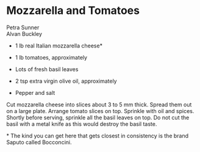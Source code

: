 # Mozzarella and Tomatoes

Petra Sunner<br/>
Alvan Buckley

- 1 lb real Italian mozzarella cheese*
- 1 lb tomatoes, approximately
- Lots of fresh basil leaves

- 2 tsp extra virgin olive oil, approximately
- Pepper and salt

Cut mozzarella cheese into slices about 3 to 5 mm thick. Spread them out on a large plate. Arrange tomato slices on top. Sprinkle with oil and spices. Shortly before serving, sprinkle all the basil leaves on top. Do not cut the basil with a metal knife as this would destroy the basil taste.

\* The kind you can get here that gets closest in consistency is the brand Saputo called Bocconcini.